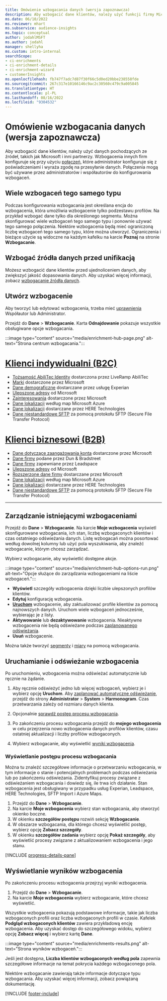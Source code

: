 ```yaml
---
title: Omówienie wzbogacania danych (wersja zapoznawcza)
description: Aby wzbogacić dane klientów, należy użyć funkcji firmy Microsoft i innych usług innych firm.
ms.date: 06/10/2022
ms.reviewer: mhart
ms.subservice: audience-insights
ms.topic: conceptual
author: jodahlMSFT
ms.author: jodahl
manager: shellyha
ms.custom: intro-internal
searchScope:
- ci-enrichments
- ci-enrichment-details
- ci-enrichment-wizard
- customerInsights
ms.openlocfilehash: fb747f7adc7d87f30f66c5d0ed20bbe238558fde
ms.sourcegitcommit: 267c317e10166146c9ac2c30560c479c9a005845
ms.translationtype: HT
ms.contentlocale: pl-PL
ms.lasthandoff: 08/16/2022
ms.locfileid: "9304532"
---
```

# <a name="data-enrichment-preview-overview"></a>Omówienie wzbogacania danych (wersja zapoznawcza)

Aby wzbogacić dane klientów, należy użyć danych pochodzących ze źródeł, takich jak Microsoft i inni partnerzy. Wzbogacenia innych firm konfiguruje się przy użyciu [połączeń](connections.md), które administrator konfiguruje się z poświadczeniami i wyraża zgodę na przesyłanie danych. Połączenia mogą być używane przez administratorów i współautorów do konfigurowania wzbogaceń.  

## <a name="multiple-enrichments-of-the-same-type"></a>Wiele wzbogaceń tego samego typu

Podczas konfigurowania wzbogacania jest określana encja do wzbogacenia, która umożliwia wzbogacenie tylko podzestawu profilów. Na przykład wzbogać dane tylko dla określonego segmentu. Można skonfigurować wiele wzbogaceń tego samego typu i ponownie używać tego samego połączenia. Niektóre wzbogacenia będą mieć ograniczoną liczbę wzbogaceń tego samego typu, które można utworzyć. Ograniczenia i bieżące użycie są widoczne na każdym kafelku na karcie **Poznaj** na stronie **Wzbogacanie**.

## <a name="enrich-data-sources-before-unification"></a>Wzbogać źródła danych przed unifikacją

Możesz wzbogacić dane klientów przed ujednoliceniem danych, aby zwiększyć jakość dopasowania danych. Aby uzyskać więcej informacji, zobacz [wzbogacanie źródła danych](data-sources-enrichment.md).

## <a name="create-an-enrichment"></a>Utwórz wzbogacenie

Aby tworzyć lub edytować wzbogacenia, trzeba mieć [uprawnienia](permissions.md) Współautor lub Administrator.

Przejdź do **Dane** > **Wzbogacanie**. Karta **Odnajdowanie** pokazuje wszystkie obsługiwane opcje wzbogacania.

:::image type="content" source="media/enrichment-hub-page.png" alt-text="Strona centrum wzbogacania.":::

# <a name="individual-consumers-b-to-c"></a>[Klienci indywidualni (B2C)](#tab/b2c)

- [Tożsamość AbiliTec Identity](enrichment-liveramp.md) dostarczona przez LiveRamp AbiliTec
- [Marki](enrichment-microsoft.md) dostarczone przez Microsoft
- [Dane demograficzne](enrichment-experian.md) dostarczane przez usługę Experian
- [Ulepszone adresy](enrichment-enhanced-addresses.md) od Microsoft
- [Zainteresowania](enrichment-microsoft.md) dostarczone przez Microsoft
- [Dane lokalizacji](enrichment-azure-maps.md) według map Microsoft Azure
- [Dane lokalizacji](enrichment-here.md) dostarczane przez HERE Technologies
- [Dane niestandardowe SFTP](enrichment-SFTP-custom-import.md) za pomocą protokołu SFTP (Secure File Transfer Protocol)

# <a name="business-accounts-b-to-b"></a>[Klienci biznesowi (B2B)](#tab/b2b)

- [Dane dotyczące zaangażowania konta](enrichment-office.md) dostarczone przez Microsoft
- [Dane firmy](enrichment-dnb.md) podane przez Dun & Bradstreet
- [Dane firmy](enrichment-leadspace.md) zapewniane przez Leadspace
- [Ulepszone adresy](enrichment-enhanced-addresses.md) od Microsoft
- [Rozszerzone dane firmy](enrichment-enhanced-company-data.md) dostarczane przez Microsoft
- [Dane lokalizacji](enrichment-azure-maps.md) według map Microsoft Azure
- [Dane lokalizacji](enrichment-here.md) dostarczane przez HERE Technologies
- [Dane niestandardowe SFTP](enrichment-SFTP-custom-import.md) za pomocą protokołu SFTP (Secure File Transfer Protocol)

---

## <a name="manage-existing-enrichments"></a>Zarządzanie istniejącymi wzbogaceniami

Przejdź do **Dane** > **Wzbogacanie**. Na karcie **Moje wzbogacenia** wyświetl skonfigurowane wzbogacania, ich stan, liczbę wzbogaconych klientów i czas ostatniego odświeżania danych. Listę wzbogacań można posortować według dowolnej kolumny lub użyć pola wyszukiwania, aby znaleźć wzbogacanie, którym chcesz zarządzać.

Wybierz wzbogacanie, aby wyświetlić dostępne akcje.

:::image type="content" source="media/enrichment-hub-options-run.png" alt-text="Opcje służące do zarządzania wzbogaceniami na liście wzbogaceń.":::

- **Wyświetl** szczegóły wzbogacenia dzięki liczbie ulepszonych profilów klientów.
- **Edytuj** konfigurację wzbogacenia.
- [**Uruchom**](#run-or-refresh-enrichments) wzbogacenie, aby zaktualizować profile klientów za pomocą najnowszych danych. Uruchom wiele wzbogaceń jednocześnie, wybierając je z listy.
- **Aktywowanie** lub **dezaktywowanie** wzbogacenia. Nieaktywne wzbogacenia nie będą odświeżane podczas [zaplanowanego odświeżania](schedule-refresh.md).
- **Usuń** wzbogacenie.

Można także tworzyć [segmenty](segments.md) i [miary](measures.md) na pomocą wzbogacania.

## <a name="run-or-refresh-enrichments"></a>Uruchamianie i odświeżanie wzbogacenia

Po uruchomieniu, wzbogacenia można odświeżać automatycznie lub ręcznie na żądanie.

1. Aby ręcznie odświeżyć jedno lub więcej wzbogaceń, wybierz je i wybierz opcję **Uruchom**. Aby [zaplanować automatyczne odświeżanie](schedule-refresh.md), przejdź do strony **Administrator** > **System** > **Harmonogram**. Czas przetwarzania zależy od rozmiaru danych klienta.

1. Opcjonalnie [sprawdź postęp procesu wzbogacania](#see-the-progress-of-the-enrichment-process).

1. Po zakończeniu procesu wzbogacania przejdź do **mojego wzbogacenia** w celu przejrzenia nowo wzbogacenia danych profilów klientów, czasu ostatniej aktualizacji i liczby profilów wzbogaconych.

1. Wybierz wzbogacanie, aby wyświetlić [wyniki wzbogacenia](#view-enrichment-results).

### <a name="see-the-progress-of-the-enrichment-process"></a>Wyświetlanie postępu procesu wzbogacania

Można tu znaleźć szczegółowe informacje o przetwarzaniu wzbogacania, w tym informacje o stanie i potencjalnych problemach podczas odświeżania lub po zakończeniu odświeżania. Zidentyfikuj procesy związane z odświeżaniem wzbogacania i dowiedz się, ile trwa ich działanie. Stan wzbogacenia jest obsługiwany w przypadku usług Experian, Leadspace, HERE Technologies, SFTP Import i Azure Maps.

1. Przejdź do **Dane** > **Wzbogacanie**.
1. Na karcie **Moje wzbogacenia** wybierz stan wzbogacania, aby otworzyć okienko boczne.
1. W okienku **szczegółów postępu** rozwiń sekcję **Wzbogacanie**.
1. W obszarze wzbogacania, dla którego chcesz wyświetlić postęp, wybierz opcję **Zobacz szczegóły**.
1. W okienku **szczegółów zadania** wybierz opcję **Pokaż szczegóły**, aby wyświetlić procesy związane z aktualizowaniem wzbogacenia i jego stanu.

[!INCLUDE [progress-details-pane](includes/progress-details-pane.md)]

## <a name="view-enrichment-results"></a>Wyświetlanie wyników wzbogacenia

Po zakończeniu procesu wzbogacenia przejrzyj wyniki wzbogacenia.

1. Przejdź do **Dane** > **Wzbogacanie**.
1. Na karcie **Moje wzbogacenia** wybierz wzbogacanie, które chcesz wyświetlić.

Wszystkie wzbogacenia pokazują podstawowe informacje, takie jak liczba wzbogaconych profili oraz liczba wzbogaconych profili w czasie. Kafelek **Podgląd wzbogaconych klientów** zawiera przykładową encję wzbogacenia. Aby uzyskać dostęp do szczegółowego widoku, wybierz opcję **Zobacz więcej** i wybierz kartę **Dane**.

:::image type="content" source="media/enrichments-results.png" alt-text="Strona wyników wzbogaceń.":::

Jeśli jest dostępna, **Liczba klientów wzbogaconych według pola** zapewnia szczegółowe informacje na temat pokrycia każdego wzbogaconego pola.

Niektóre wzbogacanie zawierają także informacje dotyczące typu wzbogacania. Aby uzyskać więcej informacji, zobacz powiązaną dokumentację.

[!INCLUDE [footer-include](includes/footer-banner.md)]
